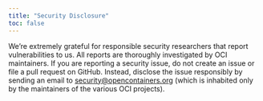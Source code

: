 ```yaml
---
title: "Security Disclosure"
toc: false
---
```


We’re extremely grateful for responsible security researchers that report vulnerabilities to us. All reports are thoroughly investigated by OCI maintainers. If you are reporting a security issue, do not create an issue or file a pull request on GitHub. Instead, disclose the issue responsibly by sending an email to security@opencontainers.org (which is inhabited only by the maintainers of the various OCI projects).
